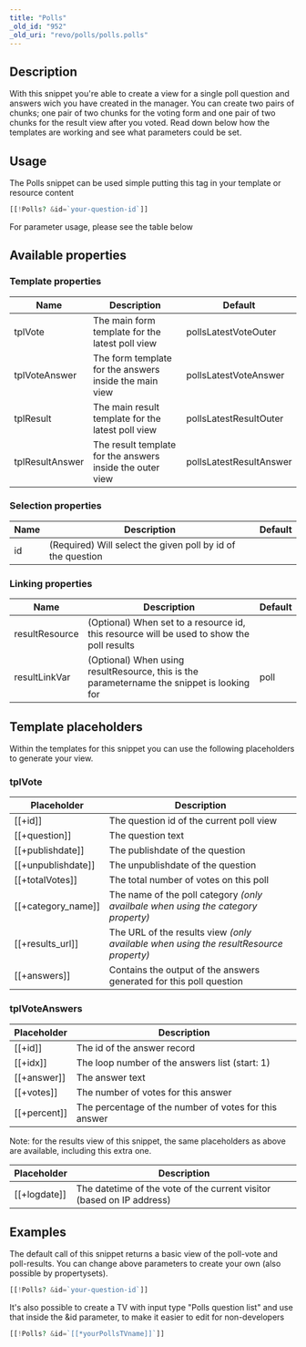 ```yaml
---
title: "Polls"
_old_id: "952"
_old_uri: "revo/polls/polls.polls"
---
```


## Description

With this snippet you're able to create a view for a single poll question and answers wich you have created in the manager. You can create two pairs of chunks; one pair of two chunks for the voting form and one pair of two chunks for the result view after you voted. Read down below how the templates are working and see what parameters could be set.

## Usage

The Polls snippet can be used simple putting this tag in your template or resource content

``` php
[[!Polls? &id=`your-question-id`]]
```

For parameter usage, please see the table below

## Available properties

### Template properties

| Name            | Description                                               | Default                 |
| --------------- | --------------------------------------------------------- | ----------------------- |
| tplVote         | The main form template for the latest poll view           | pollsLatestVoteOuter    |
| tplVoteAnswer   | The form template for the answers inside the main view    | pollsLatestVoteAnswer   |
| tplResult       | The main result template for the latest poll view         | pollsLatestResultOuter  |
| tplResultAnswer | The result template for the answers inside the outer view | pollsLatestResultAnswer |

### Selection properties

| Name | Description                                                 | Default |
| ---- | ----------------------------------------------------------- | ------- |
| id   | (Required) Will select the given poll by id of the question |         |

### Linking properties

| Name           | Description                                                                                | Default |
| -------------- | ------------------------------------------------------------------------------------------ | ------- |
| resultResource | (Optional) When set to a resource id, this resource will be used to show the poll results  |         |
| resultLinkVar  | (Optional) When using resultResource, this is the parametername the snippet is looking for | poll    |

## Template placeholders

Within the templates for this snippet you can use the following placeholders to generate your view.

### tplVote

| Placeholder             | Description                                                                           |
| ----------------------- | ------------------------------------------------------------------------------------- |
| \[\[+id\]\]             | The question id of the current poll view                                              |
| \[\[+question\]\]       | The question text                                                                     |
| \[\[+publishdate\]\]    | The publishdate of the question                                                       |
| \[\[+unpublishdate\]\]  | The unpublishdate of the question                                                     |
| \[\[+totalVotes\]\]     | The total number of votes on this poll                                                |
| \[\[+category\_name\]\] | The name of the poll category _(only availbale when using the category property)_     |
| \[\[+results\_url\]\]   | The URL of the results view _(only available when using the resultResource property)_ |
| \[\[+answers\]\]        | Contains the output of the answers generated for this poll question                   |

### tplVoteAnswers

| Placeholder      | Description                                           |
| ---------------- | ----------------------------------------------------- |
| \[\[+id\]\]      | The id of the answer record                           |
| \[\[+idx\]\]     | The loop number of the answers list (start: 1)        |
| \[\[+answer\]\]  | The answer text                                       |
| \[\[+votes\]\]   | The number of votes for this answer                   |
| \[\[+percent\]\] | The percentage of the number of votes for this answer |

Note: for the results view of this snippet, the same placeholders as above are available, including this extra one.

| Placeholder      | Description                                                           |
| ---------------- | --------------------------------------------------------------------- |
| \[\[+logdate\]\] | The datetime of the vote of the current visitor (based on IP address) |

## Examples

The default call of this snippet returns a basic view of the poll-vote and poll-results. You can change above parameters to create your own (also possible by propertysets).

``` php
[[!Polls? &id=`your-question-id`]]
```

It's also possible to create a TV with input type "Polls question list" and use that inside the &id parameter, to make it easier to edit for non-developers

``` php
[[!Polls? &id=`[[*yourPollsTVname]]`]]
```